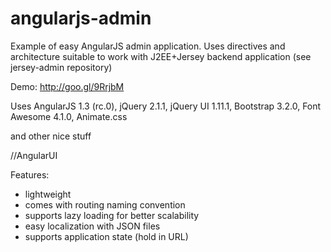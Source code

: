 angularjs-admin
===============

Example of easy AngularJS admin application. Uses directives and architecture suitable to work with J2EE+Jersey backend application (see jersey-admin repository)

Demo: http://goo.gl/9RrjbM

Uses AngularJS 1.3 (rc.0), jQuery 2.1.1, jQuery UI 1.11.1, Bootstrap 3.2.0, Font Awesome 4.1.0, Animate.css 

and other nice stuff

//AngularUI  

Features:
- lightweight
- comes with routing naming convention
- supports lazy loading for better scalability
- easy localization with JSON files
- supports application state (hold in URL)

